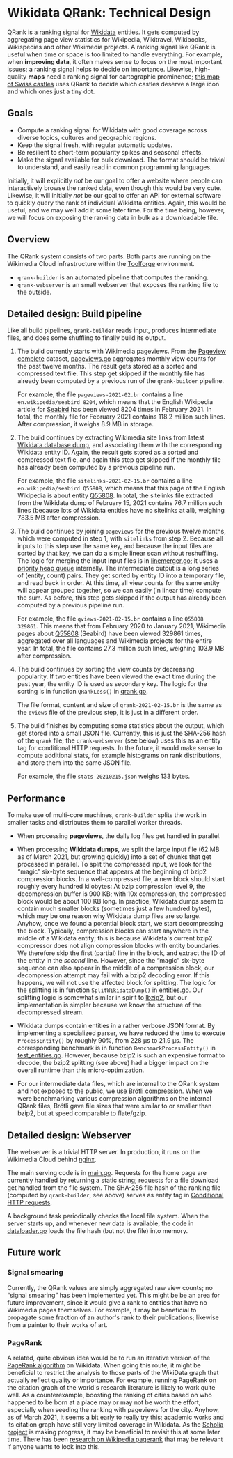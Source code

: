 # Wikidata QRank: Technical Design

QRank is a ranking signal for [Wikidata](https://www.wikidata.org/)
entities.  It gets computed by aggregating page view statistics for
Wikipedia, Wikitravel, Wikibooks, Wikispecies and other Wikimedia
projects.  A ranking signal like QRank is useful when time or space is
too limited to handle everything.  For example, when **improving
data**, it often makes sense to focus on the most important issues; a
ranking signal helps to decide on importance.  Likewise, high-quality
**maps** need a ranking signal for cartographic prominence; [this map
of Swiss castles](https://castle-map.infs.ch/#46.82825,8.19305,8z)
uses QRank to decide which castles deserve a large icon and which ones
just a tiny dot.


## Goals

* Compute a ranking signal for Wikidata with good coverage
  across diverse topics, cultures and geographic regions.
* Keep the signal fresh, with regular automatic updates.
* Be resilient to short-term popularity spikes and seasonal effects.
* Make the signal available for bulk download. The format should be
  trivial to understand, and easily read in common programming
  languages.

Initially, it will explicitly *not* be our goal to offer a website where
people can interactively browse the ranked data, even though this would
be very cute. Likewise, it will initially *not* be our goal to offer an API
for external software to quickly query the rank of individual Wikidata entities.
Again, this would be useful, and we may well add it some later time.
For the time being, however, we will focus on exposing the ranking data in bulk
as a downloadable file.


## Overview

The QRank system consists of two parts. Both parts are running on the
Wikimedia Cloud infrastructure within the
[Toolforge](https://wikitech.wikimedia.org/wiki/Portal:Toolforge)
environment.

* `qrank-builder` is an automated pipeline that computes the ranking.
* `qrank-webserver` is an small webserver that exposes the ranking file
  to the outside.


## Detailed design: Build pipeline

Like all build pipelines, `qrank-builder` reads input, produces
intermediate files, and does some shuffling to finally build its output.

1. The build currently starts with Wikimedia pageviews. From the
   [Pageview
   complete](https://dumps.wikimedia.org/other/pageview_complete/readme.html)
   dataset, [pageviews.go](../cmd/qrank-builder/pageviews.go) aggregates
   monthly view counts for the past twelve months.  The result gets
   stored as a sorted and compressed text file. This step get skipped
   if the monthly file has already been computed by a previous run
   of the `qrank-builder` pipeline.

    For example, the file `pageviews-2021-02.br` contains a line
`en.wikipedia/seabird 8204`, which means that the English Wikipedia
article for [Seabird](https://en.wikipedia.org/wiki/Seabird) has been
viewed 8204 times in February 2021. In total, the monthly file for
February 2021 contains 118.2 million such lines.  After compression,
it weighs 8.9 MB in storage.

2. The build continues by extracting Wikimedia site links from latest
   [Wikidata database dump](https://www.wikidata.org/wiki/Wikidata:Database_download),
   and associating them with the corresponding Wikidata entity ID. Again,
   the result gets stored as a sorted and compressed text file, and again
   this step get skipped if the monthly file has already been computed
   by a previous pipeline run.

    For example, the file `sitelinks-2021-02-15.br` contains a line
`en.wikipedia/seabird Q55808`, which means that this page of the English
Wikipedia is about entity [Q55808](https://www.wikidata.org/wiki/Q55808).
In total, the sitelinks file extracted from the Wikidata dump of February
15, 2021 contains 76.7 million such lines (because lots of Wikidata entities
have no sitelinks at all), weighing 783.5 MB after compression.

3. The build continues by joining `pageviews` for the previous twelve
   months, which were computed in step 1, with `sitelinks` from step 2.
   Because all inputs to this step use the same key, and because the
   input files are sorted by that key, we can do a simple
   linear scan without reshuffling. The logic for merging the input
   input files is in [linemerger.go](../cmd/qrank-builder/linemerger.go);
   it uses a [priority heap queue](https://en.wikipedia.org/wiki/Priority_queue)
   internally. The intermediate output is a long series of (entity, count)
   pairs. They get sorted by entity ID into a temporary file, and read back
   in order. At this time, all view counts for the same entity will appear
   grouped together, so we can easily (in linear time) compute the sum.
   As before, this step gets skipped if the output has already
   been computed by a previous pipeline run.

   For example, the file `qviews-2021-02-15.br` contains a line
   `Q55808 329861`. This means that from February 2020 to January 2021,
   Wikimedia pages about [Q55808](https://www.wikidata.org/wiki/Q55808)
   (Seabird) have been viewed 329861 times, aggregated over all languages
   and Wikimedia projects for the entire year. In total, the file contains
   27.3 million such lines, weighing 103.9 MB after compression.

4. The build continues by sorting the view counts by decreasing popularity.
   If two entities have been viewed the exact time during the past year,
   the entity ID is used as secondary key. The logic for the sorting is
   in function `QRankLess()` in [qrank.go](../cmd/qrank-builder/qrank.go).

   The file format, content and size of `qrank-2021-02-15.br` is the same
   as the `qviews` file of the previous step, it is just in a different
   order.

5. The build finishes by computing some statistics about the output,
   which get stored into a small JSON file. Currently, this is just
   the SHA-256 hash of the `qrank` file; the `qrank-webserver`
   (see below) uses this as an entity tag for conditional HTTP
   requests. In the future, it would  make sense to compute additional
   stats, for example histograms on rank distributions, and store them
   into the same JSON file.

   For example, the file `stats-20210215.json` weighs 133 bytes.


## Performance

To make use of multi-core machines, `qrank-builder` splits the work
in smaller tasks and distributes them to parallel worker threads.

* When processing **pageviews**, the daily log files get handled
  in parallel.

* When processing **Wikidata dumps**, we split the large input file
  (62 MB as of March 2021, but growing quickly) into a set of chunks
  that get processed in parallel. To split the compressed input, we
  look for the “magic” six-byte sequence that appears at the beginning
  of bzip2 compression blocks. In a well-compressed file, a new block
  should start roughly every hundred kilobytes: At bzip compression
  level 9, the decompression buffer is 900 KB; with 10x compression,
  the compressed block would be about 100 KB long. In practice,
  Wikidata dumps seem to contain much smaller blocks (sometimes just a
  few hundred bytes), which may be one reason why Wikidata dump files
  are so large. Anyhow, once we found a potential block start, we
  start decompressing the block. Typically, compression blocks can
  start anywhere in the middle of a Wikidata entity; this is because
  Wikidata's current bzip2 compressor does not align compression
  blocks with entity boundaries.  We therefore skip the first
  (partial) line in the block, and extract the ID of the entity in the
  *second* line. However, since the “magic” six-byte sequence can also
  appear in the middle of a compression block, our decompression
  attempt may fail with a bzip2 decoding error.  If this happens, we
  will not use the affected block for splitting.  The logic for the
  splitting is in function `SplitWikidataDump()` in
  [entities.go](../cmd/qrank-builder/entities.go). Our splitting logic
  is somewhat similar in spirit to [lbzip2](https://lbzip2.org/), but
  our implementation is simpler because we know the structure of the
  decompressed stream.

* Wikidata dumps contain entities in a rather verbose JSON format.
  By implementing a specialized parser, we have reduced the time
  to execute `ProcessEntity()` by roughly 90%, from 228 μs to 21.9 μs.
  The corresponding benchmark is in function `BenchmarkProcessEntity()`
  in [test_entities.go](../cmd/qrank-builder/test_entities.go). However,
  because bzip2 is such an expensive format to decode, the bzip2 splitting
  (see above) had a bigger impact on the overall runtime than this
  micro-optimization.

* For our intermediate data files, which are internal to the QRank system
  and not exposed to the public, we use [Brötli compression](https://en.wikipedia.org/wiki/Brotli). When we were benchmarking various compression algorithms
  on the internal QRank files, Brötli gave file sizes that were similar to
  or smaller than bzip2, but at speed comparable to flate/gzip.


## Detailed design: Webserver

The webserver is a trivial HTTP server. In production, it runs
on the Wikimedia Cloud behind [nginx](https://nginx.org/).

The main serving code is in [main.go](../cmd/qrank-webserver/main.go).
Requests for the home page are currently handled by returning a static string;
requests for a file download get handled from the file system.
The SHA-256 file hash of the ranking file (computed by `qrank-builder`,
see above) serves as entity tag in [Conditional HTTP requests](https://tools.ietf.org/html/rfc7232).

A background task periodically checks the local file system.
When the server starts up, and whenever new data is available,
the code in [dataloader.go](../cmd/qrank-webserver/dataloader.go)
loads the file hash (but not the file) into memory.


## Future work

### Signal smearing

Currently, the QRank values are simply aggregated raw view counts; no
“signal smearing” has been implemented yet. This might be be an area
for future improvement, since it would give a rank to entities that
have no Wikimedia pages themselves. For example, it may be beneficial
to propagate some fraction of an author's rank to their publications;
likewise from a painter to their works of art.


### PageRank

A related, quite obvious idea would be to run an iterative version of
the [PageRank algorithm](https://en.wikipedia.org/wiki/PageRank) on
Wikidata.  When going this route, it might be beneficial to restrict
the analysis to those parts of the WikiData graph that actually
reflect quality or importance.  For example, running PageRank on the
citation graph of the world's research literature is likely to work
quite well. As a counterexample, boosting the ranking of cities based
on who happened to be born at a place may or may not be worth the
effort, especially when seeding the ranking with pageviews for the
city. Anyhow, as of March 2021, it seems a bit early to really try
this; academic works and its citation graph have still very limited
coverage in Wikidata. As the [Scholia
project](https://www.wikidata.org/wiki/Wikidata:Scholia) is making
progress, it may be beneficial to revisit this at some later time.
There has been [research on Wikipedia
pagerank](https://www.aifb.kit.edu/images/e/e5/Wikipedia_pagerank1.pdf)
that may be relevant if anyone wants to look into this.
